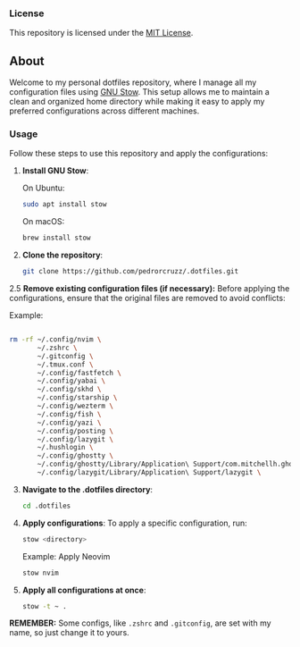 ### License

This repository is licensed under the [MIT License](LICENSE).

## About
Welcome to my personal dotfiles repository, where I manage all my configuration files using [GNU Stow](https://www.gnu.org/software/stow/). This setup allows me to maintain a clean and organized home directory while making it easy to apply my preferred configurations across different machines.

### Usage
Follow these steps to use this repository and apply the configurations:

1. **Install GNU Stow**:

    On Ubuntu:
    ```bash
    sudo apt install stow
    ```
    On macOS:
    ```bash
    brew install stow
    ```

2. **Clone the repository**:
    ```bash
    git clone https://github.com/pedrorcruzz/.dotfiles.git
    ```

2.5 **Remove existing configuration files (if necessary):** 
Before applying the configurations, ensure that the original files are removed to avoid conflicts:

Example:

```bash

rm -rf ~/.config/nvim \
       ~/.zshrc \
       ~/.gitconfig \
       ~/.tmux.conf \
       ~/.config/fastfetch \
       ~/.config/yabai \
       ~/.config/skhd \
       ~/.config/starship \
       ~/.config/wezterm \
       ~/.config/fish \
       ~/.config/yazi \
       ~/.config/posting \
       ~/.config/lazygit \
       ~/.hushlogin \
       ~/.config/ghostty \
       ~/.config/ghostty/Library/Application\ Support/com.mitchellh.ghostty \
       ~/.config/lazygit/Library/Application\ Support/lazygit \
```

3. **Navigate to the .dotfiles directory**:
    ```bash
    cd .dotfiles
    ```

4. **Apply configurations**:
     To apply a specific configuration, run:

    ```bash
    stow <directory>
    ```

    Example: Apply Neovim
    ```bash
    stow nvim
    ```

6. **Apply all configurations at once**:
    ```bash
    stow -t ~ .
    ```

**REMEMBER:** Some configs, like `.zshrc` and `.gitconfig`, are set with my name, so just change it to yours.
